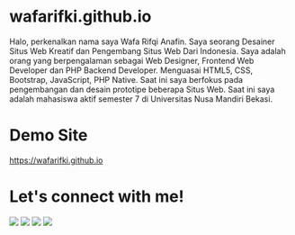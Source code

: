 # wafarifki.github.io
Halo, perkenalkan nama saya Wafa Rifqi Anafin. Saya seorang Desainer Situs Web Kreatif dan Pengembang Situs Web Dari Indonesia. Saya adalah orang yang berpengalaman sebagai Web Designer, Frontend Web Developer dan PHP Backend Developer. Menguasai HTML5, CSS, Bootstrap, JavaScript, PHP Native. Saat ini saya berfokus pada pengembangan dan desain prototipe beberapa Situs Web. Saat ini saya adalah mahasiswa aktif semester 7 di Universitas Nusa Mandiri Bekasi.

# Demo Site
 <a href="https://wafarifki.github.io">https://wafarifki.github.io</a>

# Let's connect with me!
<p>
    <a href="https://wafarifki.github.io" target="_blank"><img src="https://img.shields.io/badge/Website-https://wafarifki.github.io-blue?" /></a>
    <a href="https://www.linkedin.com/in/wafarifqi" target="_blank"><img src="https://img.shields.io/badge/Linkedin-wafarifqi-blue" /></a>
    <a href="https://facebook.com/wafarifkianafin" target="_blank"><img src="https://img.shields.io/badge/Facebook-wafarifkianafin-blue" /></a>
    <a href="https://instagram.com/wafarifki_" target="_blank"><img src="https://img.shields.io/badge/Instagram-@wafarifki_-blue" /></a>
</p> 
